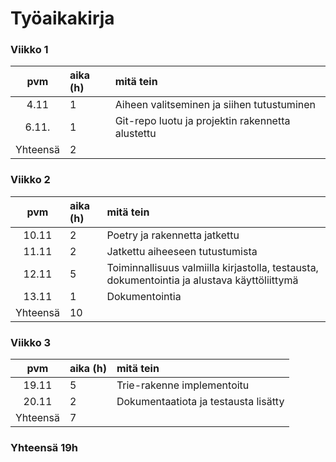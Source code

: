 # Työaikakirja

### Viikko 1
| pvm | aika (h) | mitä tein  |
| :----:|:-----| :-----|
| 4.11 | 1     | Aiheen valitseminen ja siihen tutustuminen|
| 6.11. | 1    | Git-repo luotu ja projektin rakennetta alustettu |
| Yhteensä | 2 |

### Viikko 2
| pvm | aika (h) | mitä tein  |
| :----:|:-----| :-----|
| 10.11 | 2     | Poetry ja rakennetta jatkettu|
| 11.11 | 2    | Jatkettu aiheeseen tutustumista |
| 12.11 | 5    | Toiminnallisuus valmiilla kirjastolla, testausta, dokumentointia ja alustava käyttöliittymä |
| 13.11 | 1    | Dokumentointia |
| Yhteensä | 10 |

### Viikko 3

| pvm | aika (h) | mitä tein  |
| :----:|:-----| :-----|
| 19.11 | 5     | Trie-rakenne implementoitu |
| 20.11 | 2     | Dokumentaatiota ja testausta lisätty |
| Yhteensä | 7 |

### Yhteensä 19h
